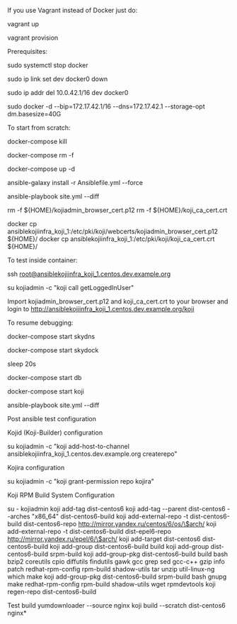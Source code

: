If you use Vagrant instead of Docker just do:

  vagrant up

  vagrant provision



Prerequisites:

sudo systemctl stop docker

sudo ip link set dev docker0 down

sudo ip addr del 10.0.42.1/16 dev docker0

sudo docker -d --bip=172.17.42.1/16 --dns=172.17.42.1 --storage-opt dm.basesize=40G


To start from scratch:

  docker-compose kill

  docker-compose rm -f

  docker-compose up -d

  ansible-galaxy install -r Ansiblefile.yml --force

  ansible-playbook site.yml --diff

  rm -f ${HOME}/kojiadmin_browser_cert.p12
  rm -f ${HOME}/koji_ca_cert.crt

  docker cp ansiblekojiinfra_koji_1:/etc/pki/koji/webcerts/kojiadmin_browser_cert.p12 ${HOME}/
  docker cp ansiblekojiinfra_koji_1:/etc/pki/koji/koji_ca_cert.crt ${HOME}/

  To test inside container:

  ssh root@ansiblekojiinfra_koji_1.centos.dev.example.org

  su kojiadmin -c "koji call getLoggedInUser"

  Import kojiadmin_browser_cert.p12 and koji_ca_cert.crt to your browser and login to http://ansiblekojiinfra_koji_1.centos.dev.example.org/koji


To resume debugging:

  docker-compose start skydns

  docker-compose start skydock

  sleep 20s

  docker-compose start db

  docker-compose start koji

  ansible-playbook site.yml --diff


Post ansible test configuration

Kojid (Koji-Builder) configuration

  su kojiadmin -c "koji add-host-to-channel ansiblekojiinfra_koji_1.centos.dev.example.org createrepo"

Kojira configuration

  su kojiadmin -c "koji grant-permission repo kojira"


Koji RPM Build System Configuration

su - kojiadmin
koji add-tag dist-centos6
koji add-tag --parent dist-centos6 --arches "x86_64" dist-centos6-build
koji add-external-repo -t dist-centos6-build dist-centos6-repo http://mirror.yandex.ru/centos/6/os/\$arch/
koji add-external-repo -t dist-centos6-build dist-epel6-repo http://mirror.yandex.ru/epel/6/\$arch/
koji add-target dist-centos6 dist-centos6-build
koji add-group dist-centos6-build build
koji add-group dist-centos6-build srpm-build
koji add-group-pkg dist-centos6-build build bash bzip2 coreutils cpio diffutils findutils gawk gcc grep sed gcc-c++ gzip info patch redhat-rpm-config rpm-build shadow-utils tar unzip util-linux-ng which make
koji add-group-pkg dist-centos6-build srpm-build bash gnupg make redhat-rpm-config rpm-build shadow-utils wget rpmdevtools
koji regen-repo dist-centos6-build

Test build
yumdownloader --source nginx
koji build --scratch dist-centos6 nginx*

